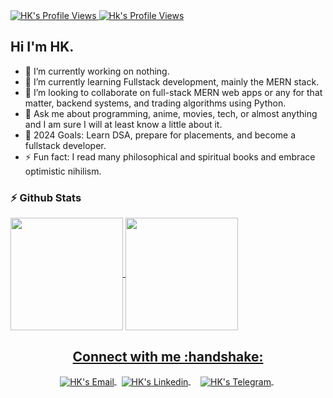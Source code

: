 <!--Header-->
<a href="#">
  <img alt="HK's Profile Views" src="https://komarev.com/ghpvc/?username=godsplanhk&color=blue" />
</a>
<a href="https://github.com/godsplanhk?tab=followers">
  <img alt="Hk's Profile Views" src="https://img.shields.io/github/followers/godsplanhk.svg?style=flat&label=Follow" />
</a>
</h1>

## Hi I'm HK.

- 🔭 I’m currently working on nothing.
- 🌱 I’m currently learning Fullstack development, mainly the MERN stack.
- 👯 I’m looking to collaborate on full-stack MERN web apps or any for that matter, backend systems, and trading algorithms using Python.
- 💬 Ask me about programming, anime, movies, tech, or almost anything and I am sure I will at least know a little about it.
- 🥅 2024 Goals: Learn DSA, prepare for placements, and become a fullstack developer.
- ⚡ Fun fact: I read many philosophical and spiritual books and embrace optimistic nihilism.


<!--Mid GIF
</hr>
<p align="center">
<img align="center" src="https://media.giphy.com/media/CchzkJJ6UrQmQ/giphy.gif" width="100%" height="400px"/>
</p>
<p align="center"><i><b>When I see a bug in my code 天照 </b></i></p>
</hr>
</br>
-->
### :zap: Github Stats

<p align="left">
<a href="https://github.com/godsplanhk">
  <img align="center" height="180px" src="https://github-readme-stats.anuraghazra1.vercel.app/api?username=godsplanhk&layout=compact&show_icons=true&theme=tokyonight&line_height=27&title_color=FFFFFF"
</a>
<a href="https://github.com/godsplanhk">
  <img align="center" height="180px" src="https://github-readme-stats.vercel.app/api/top-langs/?username=godsplanhk&layout=compact&&show_icons=true&theme=tokyonight&line_height=27&title_color=FFFFFF"
</a>
</p>


<!--Social-->
<p align="center">
  <h2 align="center"> Connect with me :handshake:</h2>
</p>
<p align="center">
<a href="mailto:godsplanhk@gmail.com" target="_blank">
  <img align="center" alt="HK's Email" src="https://img.icons8.com/fluent/48/000000/gmail--v2.png"/>
</a>
&nbsp;
<a href="https://www.linkedin.com/in/godsplanhk/" target="_blank">
  <img align="center" alt="HK's Linkedin" src="https://img.icons8.com/fluent/48/000000/linkedin.png"/>
</a>
&nbsp;
 <!--
<a href="https://codeforces.com/profile/ZetaFunction" target="_blank">
  <img align="center" alt="" width="60px" src="https://lh3.googleusercontent.com/-9azrA7GgyNpNVfHRI5xLhRyy4OuqevecUAjUFFfpJccTGHkdd4oXYfw11Z5-jxlDRM=s200" />
</a>
&nbsp;
<!--
<a href="https://www.codechef.com/users/" target="_blank">
  <img align="center" alt="" width="48px" src="https://s3.amazonaws.com/codechef_shared/sites/default/files/uploads/pictures/811b20a47eac52b10c90ab82e0628e21.png"/>
</a>
&nbsp;
-->
  <!--
<a href="https://twitter.com/janardan_ai/" target="_blank">
  <img align="center" alt="Janardon's Twitter" src="https://img.icons8.com/fluent/48/000000/twitter.png"/>
</a>
&nbsp;
<a href="https://www.instagram.com/janardan.ai/" target="_blank">
  <img align="center" alt="Janardon's Instagram" src="https://img.icons8.com/fluent/48/000000/instagram-new.png" />
</a>
&nbsp;
<a href="https://www.reddit.com/user/mind_uncapped/" target="_blank">
  <img align="center" alt="Janardon's Reddit" src="https://img.icons8.com/fluent/48/000000/reddit.png" />
</a>
  -->
&nbsp;
<a href="https://t.me/godsplanhk" target="_blank">
  <img align="center" alt="HK's Telegram" src="https://img.icons8.com/color/48/000000/telegram-app.png" />
</a>
&nbsp;
<!--
<a href="https://discordapp.com/users/624486651317452812/" target="_blank">
  <img align="center" alt="Janardon's Discord" src="https://img.icons8.com/fluent/48/000000/discord-logo.png" />
</a>
&nbsp;

</p>

<h3 align="center">Show some :heart: by starring some of the repositories!</h3>

<!--OLD-->
<!--<h3 align="center">Show some <img src="https://media.giphy.com/media/l0K4kWJir91VEoa1W/giphy.gif" width="75px" > by starring some of the repositories!</h3>-->
<!--<img src="https://github-readme-quotes.herokuapp.com/quote?theme=tokyonight" /> 
--> 
